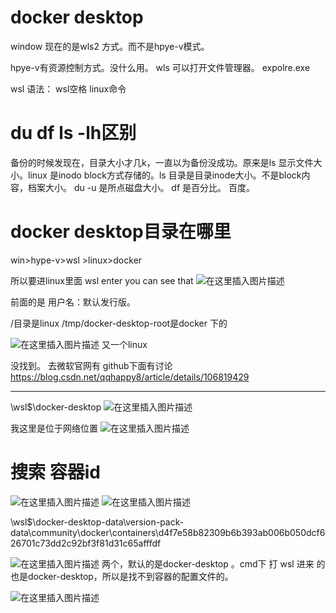 ﻿# docker desktop
window 现在的是wls2 方式。而不是hpye-v模式。

hpye-v有资源控制方式。没什么用。
wls   可以打开文件管理器。 expolre.exe 

wsl 语法：
wsl空格 linux命令

# du df ls -lh区别

备份的时候发现在，目录大小才几k，一直以为备份没成功。原来是ls 显示文件大小。linux 是inodo block方式存储的。ls 目录是目录inode大小。不是block内容，档案大小。
du -u 是所点磁盘大小。
df 是百分比。
百度。

# docker desktop目录在哪里
win>hype-v>wsl >linux>docker

所以要进linux里面
wsl enter
you can see  that 
![在这里插入图片描述](http://img.yayi.site/csdn/20210331192140416.png-watermaskStyle)

前面的是 用户名：默认发行版。

/目录是linux
/tmp/docker-desktop-root是docker 下的

![在这里插入图片描述](http://img.yayi.site/csdn/2021033119234585.png-watermaskStyle)
又一个linux 

没找到。
去微软官网有
github下面有讨论
https://blog.csdn.net/qqhappy8/article/details/106819429

---
\\wsl$\docker-desktop
![在这里插入图片描述](http://img.yayi.site/csdn/20210402110530864.png-watermaskStyle)

我这里是位于网络位置
![在这里插入图片描述](http://img.yayi.site/csdn/20210402110601105.png-watermaskStyle)

# 搜索 容器id
![在这里插入图片描述](http://img.yayi.site/csdn/20210402111027147.png-watermaskStyle)
![在这里插入图片描述](http://img.yayi.site/csdn/20210402111637857.png-watermaskStyle)


\\wsl$\docker-desktop-data\version-pack-data\community\docker\containers\d4f7e58b82309b6b393ab006b050dcf626701c73dd2c92bf3f81d31c65afffdf

![在这里插入图片描述](http://img.yayi.site/csdn/20210402112135104.png-watermaskStyle)
两个，默认的是docker-desktop 。cmd下 打 wsl 进来 的也是docker-desktop，所以是找不到容器的配置文件的。

![在这里插入图片描述](http://img.yayi.site/csdn/20210402112249120.png-watermaskStyle)

